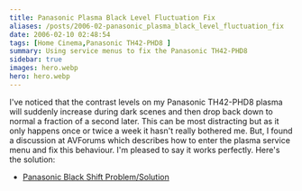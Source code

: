 ```yaml
---
title: Panasonic Plasma Black Level Fluctuation Fix
aliases: /posts/2006-02-panasonic_plasma_black_level_fluctuation_fix
date: 2006-02-10 02:48:54
tags: [Home Cinema,Panasonic TH42-PHD8 ]
summary: Using service menus to fix the Panasonic TH42-PHD8
sidebar: true
images: hero.webp
hero: hero.webp
---
```


I've noticed that the contrast levels on my Panasonic TH42-PHD8 plasma will
suddenly increase during dark scenes and then drop back down to normal a
fraction of a second later. This can be most distracting but as it only
happens once or twice a week it hasn't really bothered me. But, I found a
discussion at AVForums which describes how to enter the plasma service menu
and fix this behaviour. I'm pleased to say it works perfectly. Here's the
solution:

  * [Panasonic Black Shift Problem/Solution](http://www.avforums.com/forums/showthread.php?t=286137)

